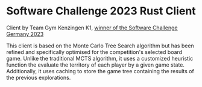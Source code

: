 # Software Challenge 2023 Rust Client

Client by Team Gym Kenzingen K1, [winner of the Software Challenge Germany 2023](https://contest.software-challenge.de/seasons/2023/contests/142/finale)

This client is based on the Monte Carlo Tree Search algorithm but has been refined and specifically optimised for the competition's selected board game. Unlike the traditional MCTS algorithm, it uses a customized heuristic function the evaluate the territory of each player by a given game state. Additionally, it uses caching to store the game tree containing the results of the previous explorations.